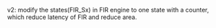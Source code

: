v2: modify the states(FIR_Sx) in FIR engine to one state with a counter, which reduce latency of FIR and reduce area.
